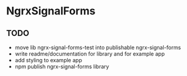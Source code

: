 # NgrxSignalForms

## TODO

- move lib ngrx-signal-forms-test into publishable ngrx-signal-forms
- write readme/documentation for library and for example app
- add styling to example app
- npm publish ngrx-signal-forms library
